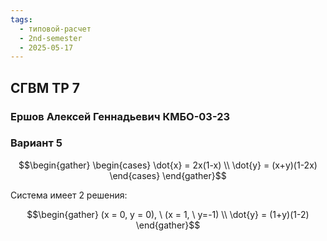 ```yaml
---
tags:
  - типовой-расчет
  - 2nd-semester
  - 2025-05-17
---
```


## СГВМ ТР 7

### Ершов Алексей Геннадьевич КМБО-03-23

### Вариант 5

$$\begin{gather}
\begin{cases}
\dot{x} = 2x(1-x) \\
\dot{y} = (x+y)(1-2x)
\end{cases}
\end{gather}$$

Система имеет 2 решения:

$$\begin{gather}
(x = 0, y = 0), \ (x = 1, \ y=-1) \\
\dot{y} = (1+y)(1-2)
\end{gather}$$